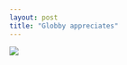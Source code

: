 ```yaml
---
layout: post
title: "Globby appreciates"
---
```

<img id="img" src=" {{ site.baseurl}}/images/13-07-31-20-Globby-appreciates.png"/>